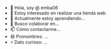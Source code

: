 - 👋 Hola, soy @ emba06
- 👀 Estoy interesado en realizar una tienda web 
- 🌱 Actualmente estoy aprendiendo...
- 💞️ Busco colaborar en...
- 📫 Cómo contactarme...
- 😄 Pronombres: ...
- ⚡ Dato curioso: ...

<!---
emba06/emba06 is a ✨ special ✨ repository because its `README.md` (this file) appears on your GitHub profile.
You can click the Preview link to take a look at your changes.
--->

